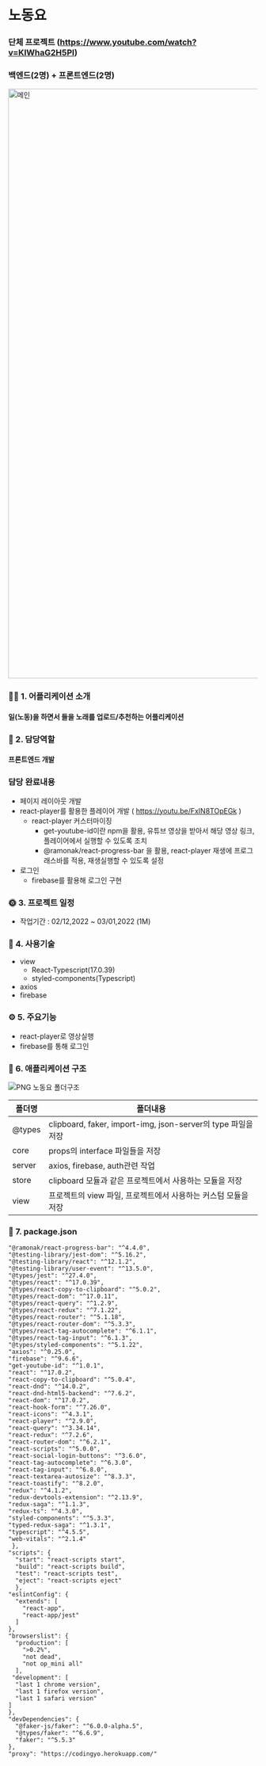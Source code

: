 # 노동요

### 단체 프로젝트 (https://www.youtube.com/watch?v=KIWhaG2H5PI)
### 백엔드(2명) + 프론트엔드(2명)

<img width="1191" alt="메인" src="https://user-images.githubusercontent.com/47154709/190161226-0342bde0-8350-4890-b391-85e8ac07db75.png">

### 💁🏻 1. 어플리케이션 소개
#### 일(노동)을 하면서 들을 노래를 업로드/추천하는 어플리케이션

### 👑 2. 담당역할
#### 프론트엔드 개발
### 담당 완료내용
+ 페이지 레이아웃 개발
+ react-player를 활용한 플레이어 개발 ( https://youtu.be/FxIN8TOpEGk )
  + react-player 커스터마이징
    + get-youtube-id이란 npm을 활용, 유튜브 영상을 받아서 해당 영상 링크, 플레이어에서 실행할 수 있도록 조치
    + @ramonak/react-progress-bar 을 활용, react-player 재생에 프로그래스바를 적용, 재생실행할 수 있도록 설정
+ 로그인
  + firebase를 활용해 로그인 구현

### 🌞 3. 프로젝트 일정
+ 작업기간 : 02/12,2022 ~ 03/01,2022 (1M)

### 🔨 4. 사용기술
+ view
  + React-Typescript(17.0.39)
  + styled-components(Typescript)
+ axios
+ firebase

### ⚙️ 5. 주요기능
+ react-player로 영상실행
+ firebase를 통해 로그인

### 🔦 6. 애플리케이션 구조
![PNG  노동요 폴더구조](https://user-images.githubusercontent.com/47154709/190170190-f50b3ff4-8c08-41c9-9434-988778eae5d7.png)

폴더명 | 폴더내용
------|------|
@types | clipboard, faker, import-img, json-server의 type 파일을 저장
core | props의 interface 파일들을 저장
server | axios, firebase, auth관련 작업
store | clipboard 모듈과 같은 프로젝트에서 사용하는 모듈을 저장
view | 프로젝트의 view 파일, 프로젝트에서 사용하는 커스텀 모듈을 저장


### 🔑 7. package.json
    "@ramonak/react-progress-bar": "^4.4.0",
    "@testing-library/jest-dom": "^5.16.2",
    "@testing-library/react": "^12.1.2",
    "@testing-library/user-event": "^13.5.0",
    "@types/jest": "^27.4.0",
    "@types/react": "^17.0.39",
    "@types/react-copy-to-clipboard": "^5.0.2",
    "@types/react-dom": "^17.0.11",
    "@types/react-query": "^1.2.9",
    "@types/react-redux": "^7.1.22",
    "@types/react-router": "^5.1.18",
    "@types/react-router-dom": "^5.3.3",
    "@types/react-tag-autocomplete": "^6.1.1",
    "@types/react-tag-input": "^6.1.3",
    "@types/styled-components": "^5.1.22",
    "axios": "^0.25.0",
    "firebase": "^9.6.6",
    "get-youtube-id": "^1.0.1",
    "react": "^17.0.2",
    "react-copy-to-clipboard": "^5.0.4",
    "react-dnd": "^14.0.2",
    "react-dnd-html5-backend": "^7.6.2",
    "react-dom": "^17.0.2",
    "react-hook-form": "^7.26.0",
    "react-icons": "^4.3.1",
    "react-player": "^2.9.0",
    "react-query": "^3.34.14",
    "react-redux": "^7.2.6",
    "react-router-dom": "^6.2.1",
    "react-scripts": "^5.0.0",
    "react-social-login-buttons": "^3.6.0",
    "react-tag-autocomplete": "^6.3.0",
    "react-tag-input": "^6.8.0",
    "react-textarea-autosize": "^8.3.3",
    "react-toastify": "^8.2.0",
    "redux": "^4.1.2",
    "redux-devtools-extension": "^2.13.9",
    "redux-saga": "^1.1.3",
    "redux-ts": "^4.3.0",
    "styled-components": "^5.3.3",
    "typed-redux-saga": "^1.3.1",
    "typescript": "^4.5.5",
    "web-vitals": "^2.1.4"
     },
    "scripts": {
      "start": "react-scripts start",
      "build": "react-scripts build",
      "test": "react-scripts test",
      "eject": "react-scripts eject"
      },
    "eslintConfig": {
      "extends": [
        "react-app",
        "react-app/jest"
      ]
    },
    "browserslist": {
      "production": [
        ">0.2%",
        "not dead",
        "not op_mini all"
      ],
     "development": [
      "last 1 chrome version",
      "last 1 firefox version",
      "last 1 safari version"
    ]
    },
    "devDependencies": {
      "@faker-js/faker": "^6.0.0-alpha.5",
      "@types/faker": "^6.6.9",
      "faker": "^5.5.3"
    },
    "proxy": "https://codingyo.herokuapp.com/"




